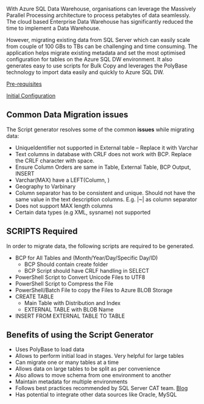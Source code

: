 With Azure SQL Data Warehouse, organisations can leverage the Massively Parallel Processing architecture to process petabytes of data seamlessly. The cloud based Enterprise Data Warehouse has significantly reduced the time to implement a Data Warehouse. 

However, migrating existing data from SQL Server which can easily scale from couple of 100 GBs to TBs can be challenging and time consuming. The application helps migrate existing metadata and set the most optimised configuration for tables on the Azure SQL DW environment. It also generates easy to use scripts for Bulk Copy and leverages the PolyBase technology to import data easily and quickly to Azure SQL DW.

[Pre-requisites](/docs/Pre-requisites.md)

[Initial Configuration](docs/Configuration.md)


## Common Data Migration issues
The Script generator resolves some of the common **issues** while migrating data:
- UniqueIdentifier not supported in External table – Replace it with Varchar
- Text columns in database with CRLF does not work with BCP. Replace the CRLF character with space. 
- Ensure Column Orders are same in Table, External Table, BCP Output, INSERT
- Varchar(MAX) have a LEFT(Column, <LEN>)
- Geography to Varbinary
- Column separator has to be consistent and unique. Should not have the same value in the text description columns. E.g. |~| as column separator
- Does not support MAX length columns
- Certain data types (e.g XML, sysname) not supported

## SCRIPTS Required
In order to migrate data, the following scripts are required to be generated.
- BCP for All Tables and (Month/Year/Day/Specific Day/ID)
    - BCP Should contain create folder
    - BCP Script should have CRLF handling in SELECT
- PowerShell Script to Convert Unicode Files to UTF8
- PowerShell Script to Compress the File
- PowerShell/Batch File to copy the Files to Azure BLOB Storage
- CREATE TABLE 
   - Main Table with Distribution and Index
   - EXTERNAL TABLE with BLOB Name
- INSERT FROM EXTERNAL TABLE TO TABLE

## Benefits of using the Script Generator 

- Uses PolyBase to load data
- Allows to perform initial load in stages. Very helpful for large tables
- Can migrate one or many tables at a time
- Allows data on large tables to be split as per convenience
- Also allows to move schema from one environment to another
- Maintain metadata for multiple environments
- Follows best practices recommended by SQL Server CAT team. [Blog](https://blogs.msdn.microsoft.com/sqlcat/2016/08/18/migrating-data-to-azure-sql-data-warehouse-in-practice/)
- Has potential to integrate other data sources like Oracle, MySQL


